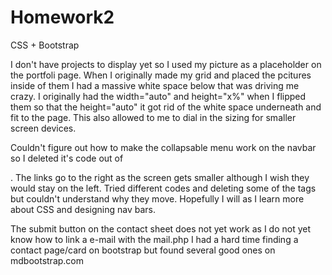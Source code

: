 # Homework2
CSS + Bootstrap

I don't have projects to display yet so I used my picture as a placeholder on the portfoli page. When I originally 
made my grid and placed the pcitures inside of them I had a massive white space below that was driving me crazy. I originally
had the width="auto" and height="x%" when I flipped them so that the height="auto" it got rid of the white space underneath and fit to the page.
This also allowed to me to dial in the sizing for smaller screen devices.


Couldn't figure out how to make the collapsable menu work on the navbar so I deleted it's code out of <nav></nav>. 
The links go to the right as the screen gets smaller although I wish they would stay on the left. Tried different codes and deleting some of the tags
but couldn't understand why they move. Hopefully I will as I learn more about CSS and designing nav bars.

The submit button on the contact sheet does not yet work as I do not yet know how to link a e-mail with the mail.php
I had a hard time finding a contact page/card on bootstrap but found several good ones on mdbootstrap.com


